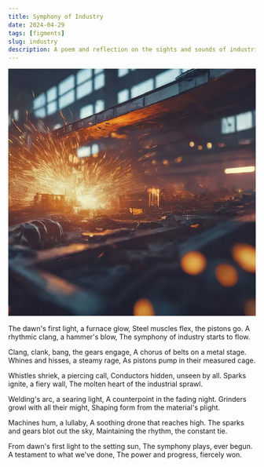 ```yaml
---
title: Symphony of Industry
date: 2024-04-29
tags: [figments]
slug: industry
description: A poem and reflection on the sights and sounds of industrial progress and machinery.
---
```


![A complex and massive industrial chamber robotic arms, an assembly line, and welding sparks, all doused in cold blue light; generated with Imagen 3](images/industry.webp)

<poem>
The dawn's first light, a furnace glow,
Steel muscles flex, the pistons go.
A rhythmic clang, a hammer's blow,
The symphony of industry starts to flow.

Clang, clank, bang, the gears engage,
A chorus of belts on a metal stage.
Whines and hisses, a steamy rage,
As pistons pump in their measured cage.

Whistles shriek, a piercing call,
Conductors hidden, unseen by all.
Sparks ignite, a fiery wall,
The molten heart of the industrial sprawl.

Welding's arc, a searing light,
A counterpoint in the fading night.
Grinders growl with all their might,
Shaping form from the material's plight.

Machines hum, a lullaby,
A soothing drone that reaches high.
The sparks and gears blot out the sky,
Maintaining the rhythm, the constant tie.

From dawn's first light to the setting sun,
The symphony plays, ever begun.
A testament to what we've done,
The power and progress, fiercely won.
</poem>
